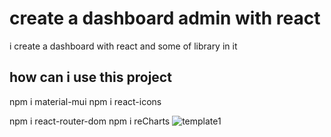 # create a dashboard admin with react

i create a dashboard with react and some of library in it

## how can i use this project

npm i material-mui
npm i react-icons

npm i react-router-dom
npm i reCharts
![template1](https://github.com/alirezatalebizadeh/dashboard-react/assets/104105725/b14701a2-fc4b-4ca7-8806-3d618a64d01c)
